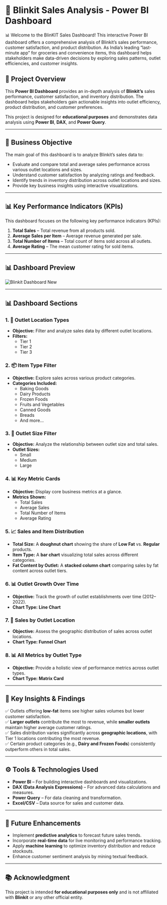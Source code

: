 # 🚀 Blinkit Sales Analysis - Power BI Dashboard  
📊 Welcome to the BlinKIT Sales Dashboard! This interactive Power BI dashboard offers a comprehensive analysis of Blinkit’s sales performance, customer satisfaction, and product distribution. As India’s leading “last-minute app” for groceries and convenience items, this dashboard helps stakeholders make data-driven decisions by exploring sales patterns, outlet efficiencies, and customer insights.

## 📌 Project Overview  
This **Power BI Dashboard** provides an in-depth analysis of **Blinkit’s** sales performance, customer satisfaction, and inventory distribution. The dashboard helps stakeholders gain actionable insights into outlet efficiency, product distribution, and customer preferences.  

This project is designed for **educational purposes** and demonstrates data analysis using **Power BI**, **DAX**, and **Power Query**.

---

## 📢 Business Objective  
The main goal of this dashboard is to analyze Blinkit’s sales data to:  
- Evaluate and compare total and average sales performance across various outlet locations and sizes. 
- Understand customer satisfaction by analyzing ratings and feedback.  
- Identify trends in inventory distribution across outlet locations and sizes.  
- Provide key business insights using interactive visualizations.  

---

## 📊 Key Performance Indicators (KPIs)  

This dashboard focuses on the following key performance indicators (KPIs):  

1. **Total Sales** – Total revenue from all products sold.  
2. **Average Sales per Item** – Average revenue generated per sale.  
3. **Total Number of Items** – Total count of items sold across all outlets.  
4. **Average Rating** – The mean customer rating for sold items.  

---
## 📊 Dashboard Preview

![Blinkit Dashboard New](https://github.com/user-attachments/assets/6fa6e646-dfd3-49bf-a976-5ffe7f3a377d)




---
## 📊 Dashboard Sections  

### 1. 📍 **Outlet Location Types**  
   - **Objective:** Filter and analyze sales data by different outlet locations.  
   - **Filters:**  
      - Tier 1  
      - Tier 2  
      - Tier 3  

### 2. 📦 **Item Type Filter**  
   - **Objective:** Explore sales across various product categories.  
   - **Categories Included:**  
      - Baking Goods  
      - Dairy Products  
      - Frozen Foods  
      - Fruits and Vegetables  
      - Canned Goods  
      - Breads  
      - And more...  

### 3. 🏢 **Outlet Size Filter**  
   - **Objective:** Analyze the relationship between outlet size and total sales.  
   - **Outlet Sizes:**  
      - Small  
      - Medium  
      - Large  

### 4. 📊 **Key Metric Cards**  
   - **Objective:** Display core business metrics at a glance.  
   - **Metrics Shown:**  
      - Total Sales  
      - Average Sales  
      - Total Number of Items  
      - Average Rating  

### 5. 📈 **Sales and Item Distribution**  
   - **Total Size:** A **doughnut chart** showing the share of **Low Fat** vs. **Regular** products.  
   - **Item Type:** A **bar chart** visualizing total sales across different categories.  
   - **Fat Content by Outlet:** A **stacked column chart** comparing sales by fat content across outlet tiers.

### 6. 📊 **Outlet Growth Over Time**
   - **Objective:** Track the growth of outlet establishments over time (2012–2022).  
   - **Chart Type:** **Line Chart**

### 7. 📍 **Sales by Outlet Location**  
   - **Objective:** Assess the geographic distribution of sales across outlet locations.  
   - **Chart Type:** **Funnel Chart**

### 8. 📊 **All Metrics by Outlet Type**  
   - **Objective:** Provide a holistic view of performance metrics across outlet types.  
   - **Chart Type:** **Matrix Card**

---

## 📌 Key Insights & Findings  

✅ Outlets offering **low-fat** items see higher sales volumes but lower customer satisfaction.  
✅ **Larger outlets** contribute the most to revenue, while **smaller outlets** maintain higher average customer ratings.  
✅ Sales distribution varies significantly across **geographic locations**, with Tier 1 locations contributing the most revenue.  
✅ Certain product categories (e.g., **Dairy and Frozen Foods**) consistently outperform others in total sales.  

---

## ⚙️ Tools & Technologies Used  

- **Power BI** – For building interactive dashboards and visualizations.  
- **DAX (Data Analysis Expressions)** – For advanced data calculations and measures.  
- **Power Query** – For data cleaning and transformation.  
- **Excel/CSV** – Data source for sales and customer data.  

---

## 🎯 Future Enhancements  

- Implement **predictive analytics** to forecast future sales trends.  
- Incorporate **real-time data** for live monitoring and performance tracking.  
- Apply **machine learning** to optimize inventory distribution and reduce stockouts.  
- Enhance customer sentiment analysis by mining textual feedback.  

---

## 📚 Acknowledgment  
This project is intended **for educational purposes only** and is not affiliated with **Blinkit** or any other official entity.  
